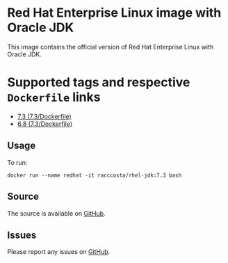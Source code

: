 # Red Hat Enterprise Linux image with Oracle JDK

This image contains the official version of Red Hat Enterprise Linux with Oracle JDK.


# Supported tags and respective `Dockerfile` links

-	[7.3 (7.3/Dockerfile)](https://github.com/racc-costa/dockerfiles/blob/master/rhel-jdk/Dockerfile)
-	[6.8 (7.3/Dockerfile)](https://github.com/racc-costa/dockerfiles/blob/master/rhel-jdk/Dockerfile)

## Usage


To run:

	docker run --name redhat -it racccosta/rhel-jdk:7.3 bash

## Source

The source is available on [GitHub](https://github.com/racc-costa/dockerfiles/tree/master/rhel-jdk).


## Issues

Please report any issues on [GitHub](https://github.com/racc-costa/dockerfiles/issues).
